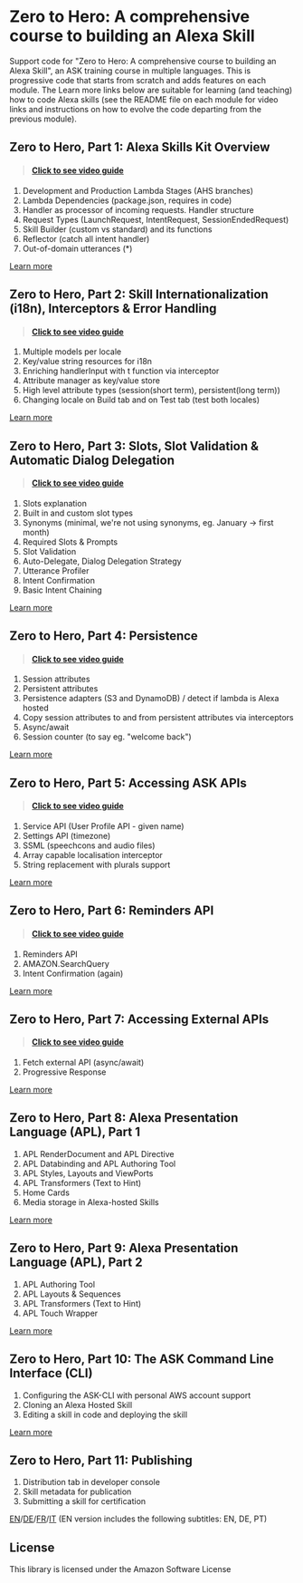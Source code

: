 # Zero to Hero: A comprehensive course to building an Alexa Skill

Support code for "Zero to Hero: A comprehensive course to building an Alexa Skill", an ASK training course in multiple languages. This is progressive code that starts from scratch and adds features on each module. The Learn more links below are suitable for learning (and teaching) how to code Alexa skills (see the README file on each module for video links and instructions on how to evolve the code departing from the previous module).

## Zero to Hero, Part 1: Alexa Skills Kit Overview

> #### [Click to see video guide](https://youtu.be/CzTKDu7Qgjs?si=uHvQ3BYQqofXm_Cn)

1. Development and Production Lambda Stages (AHS branches)
2. Lambda Dependencies (package.json, requires in code)
3. Handler as processor of incoming requests. Handler structure
4. Request Types (LaunchRequest, IntentRequest, SessionEndedRequest)
5. Skill Builder (custom vs standard) and its functions
6. Reflector (catch all intent handler)
7. Out-of-domain utterances (*)

[Learn more](./01)

## Zero to Hero, Part 2: Skill Internationalization (i18n), Interceptors & Error Handling

> #### [Click to see video guide](https://youtu.be/NXVmHWZZcjw?si=ZXM_JPFRfGPsXBZ7)

1. Multiple models per locale
2. Key/value string resources for i18n
3. Enriching handlerInput with t function via interceptor
4. Attribute manager as key/value store
5. High level attribute types (session(short term), persistent(long term))
6. Changing locale on Build tab and on Test tab (test both locales)

[Learn more](./02)

## Zero to Hero, Part 3: Slots, Slot Validation & Automatic Dialog Delegation

> #### [Click to see video guide](https://youtu.be/FXcCBaYlo6U?si=QuLO7oclKdbyMoYT)

1. Slots explanation
2. Built in and custom slot types
3. Synonyms (minimal, we're not using synonyms, eg. January -> first month)
4. Required Slots & Prompts
5. Slot Validation
6. Auto-Delegate, Dialog Delegation Strategy
7. Utterance Profiler
8. Intent Confirmation
9. Basic Intent Chaining

[Learn more](./03)

## Zero to Hero, Part 4: Persistence

> #### [Click to see video guide](https://youtu.be/bGVr3C7mBts?si=xSE10fi0F4rxVtzQ)

1. Session attributes
2. Persistent attributes
3. Persistence adapters (S3 and DynamoDB) / detect if lambda is Alexa hosted
4. Copy session attributes to and from persistent attributes via interceptors
5. Async/await
6. Session counter (to say eg. "welcome back")

[Learn more](./04)

## Zero to Hero, Part 5: Accessing ASK APIs

> #### [Click to see video guide](https://youtu.be/6VCA-pQrVHs?si=AbotrRHoAeqCiQ1g)

1. Service API (User Profile API - given name)
2. Settings API (timezone)
3. SSML (speechcons and audio files)
4. Array capable localisation interceptor
5. String replacement with plurals support

[Learn more](./05)

## Zero to Hero, Part 6: Reminders API

> #### [Click to see video guide](https://youtu.be/2OtvOeo0fqQ?si=D_l-JyvikXdg4YoC)

1. Reminders API
2. AMAZON.SearchQuery
3. Intent Confirmation (again)

[Learn more](./06)

## Zero to Hero, Part 7: Accessing External APIs

> #### [Click to see video guide](https://youtu.be/S4Mz_8f8nzg?si=jdRM-uWYgpMFUkcC)

1. Fetch external API (async/await)
2. Progressive Response

[Learn more](./07)

## Zero to Hero, Part 8: Alexa Presentation Language (APL), Part 1

1. APL RenderDocument and APL Directive
2. APL Databinding and APL Authoring Tool
3. APL Styles, Layouts and ViewPorts
4. APL Transformers (Text to Hint)
5. Home Cards
6. Media storage in Alexa-hosted Skills

[Learn more](./08)

## Zero to Hero, Part 9: Alexa Presentation Language (APL), Part 2

1. APL Authoring Tool
2. APL Layouts & Sequences
3. APL Transformers (Text to Hint)
4. APL Touch Wrapper

[Learn more](./09)

## Zero to Hero, Part 10: The ASK Command Line Interface (CLI)

1. Configuring the ASK-CLI with personal AWS account support
2. Cloning an Alexa Hosted Skill
3. Editing a skill in code and deploying the skill

[Learn more](./10)

## Zero to Hero, Part 11: Publishing

1. Distribution tab in developer console
2. Skill metadata for publication
3. Submitting a skill for certification

[EN](https://alexa.design/zerotohero11)/[DE](https://alexa.design/de_zerotohero11)/[FR](https://alexa.design/fr_zerotohero11)/[IT](https://alexa.design/it_zerotohero11)
(EN version includes the following subtitles: EN, DE, PT)

## License

This library is licensed under the Amazon Software License
